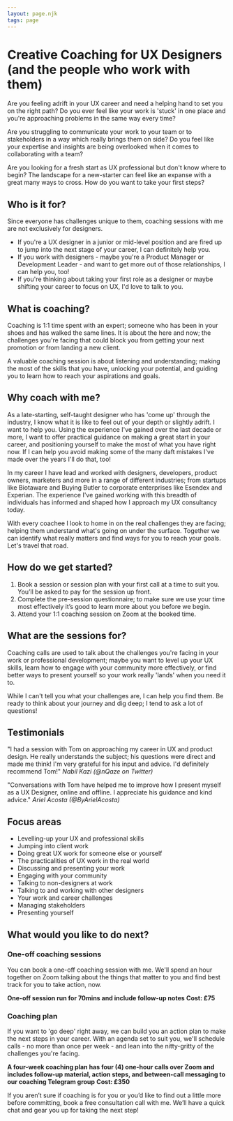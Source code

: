 ```yaml
---
layout: page.njk
tags: page
---
```

# Creative Coaching for UX Designers (and the people who work with them)

Are you feeling adrift in your UX career and need a helping hand to set you on the right path? Do you ever feel like your work is 'stuck' in one place and you're approaching problems in the same way every time?

Are you struggling to communicate your work to your team or to stakeholders in a way which really brings them on side? Do you feel like your expertise and insights are being overlooked when it comes to collaborating with a team?

Are you looking for a fresh start as UX professional but don't know where to begin? The landscape for a new-starter can feel like an expanse with a great many ways to cross. How do you want to take your first steps?

## Who is it for?

Since everyone has challenges unique to them, coaching sessions with me are not exclusively for designers.

- If you're a UX designer in a junior or mid-level position and are fired up to jump into the next stage of your career, I can definitely help you.
- If you work with designers - maybe you're a Product Manager or Development Leader - and want to get more out of those relationships, I can help you, too!
- If you're thinking about taking your first role as a designer or maybe shifting your career to focus on UX, I'd love to talk to you.

## What is coaching?

Coaching is 1:1 time spent with an expert; someone who has been in your shoes and has walked the same lines. It is about the here and now; the challenges you're facing that could block you from getting your next promotion or from landing a new client.

A valuable coaching session is about listening and understanding; making the most of the skills that you have, unlocking your potential, and guiding you to learn how to reach your aspirations and goals.

## Why coach with me?

As a late-starting, self-taught designer who has 'come up' through the industry, I know what it is like to feel out of your depth or slightly adrift. I want to help you. Using the experience I've gained over the last decade or more, I want to offer practical guidance on making a great start in your career, and positioning yourself to make the most of what you have right now. If I can help you avoid making some of the many daft mistakes I've made over the years I'll do that, too!

In my career I have lead and worked with designers, developers, product owners, marketers and more in a range of different industries; from startups like Biotaware and Buying Butler to corporate enterprises like Esendex and Experian. The experience I've gained working with this breadth of individuals has informed and shaped how I approach my UX consultancy today.

With every coachee I look to home in on the real challenges they are facing; helping them understand what's going on under the surface. Together we can identify what really matters and find ways for you to reach your goals. Let's travel that road.

## How do we get started?

1. Book a session or session plan with your first call at a time to suit you. You’ll be asked to pay for the session up front.
2. Complete the pre-session questionnaire; to make sure we use your time most effectively it’s good to learn more about you before we begin.
3. Attend your 1:1 coaching session on Zoom at the booked time.

## What are the sessions for?

Coaching calls are used to talk about the challenges you're facing in your work or professional development; maybe you want to level up your UX skills, learn how to engage with your community more effectively, or find better ways to present yourself so your work really 'lands' when you need it to.

While I can't tell you what your challenges are, I can help you find them. Be ready to think about your journey and dig deep; I tend to ask a lot of questions!

## Testimonials

"I had a session with Tom on approaching my career in UX and product design. He really understands the subject; his questions were direct and made me think! I'm very grateful for his input and advice. I'd definitely recommend Tom!"
*Nabil Kazi (@nQaze on Twitter)*

"Conversations with Tom have helped me to improve how I present myself as a UX Designer, online and offline. I appreciate his guidance and kind advice."
*Ariel Acosta (@ByArielAcosta)*

## Focus areas
- Levelling-up your UX and professional skills
- Jumping into client work
- Doing great UX work for someone else or yourself
- The practicalities of UX work in the real world
- Discussing and presenting your work
- Engaging with your community
- Talking to non-designers at work
- Talking to and working with other designers
- Your work and career challenges
- Managing stakeholders
- Presenting yourself

## What would you like to do next?

### One-off coaching sessions
You can book a one-off coaching session with me. We'll spend an hour together on Zoom talking about the things that matter to you and find best track for you to take action, now.

**One-off session run for 70mins and include follow-up notes**
**Cost: £75**

### Coaching plan
If you want to 'go deep' right away, we can build you an action plan to make the next steps in your career. With an agenda set to suit you, we'll schedule calls - no more than once per week - and lean into the nitty-gritty of the challenges you're facing.

**A four-week coaching plan has four (4) one-hour calls over Zoom and includes follow-up material, action steps, and between-call messaging to our coaching Telegram group**
**Cost: £350**

If you aren’t sure if coaching is for you or you’d like to find out a little more before committing, book a free consultation call with me. We’ll have a quick chat and gear you up for taking the next step!